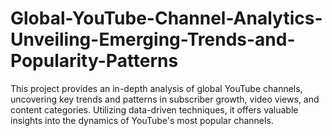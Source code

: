 # Global-YouTube-Channel-Analytics-Unveiling-Emerging-Trends-and-Popularity-Patterns
This project provides an in-depth analysis of global YouTube channels, uncovering key trends and patterns in subscriber growth, video views, and content categories. Utilizing data-driven techniques, it offers valuable insights into the dynamics of YouTube's most popular channels.

